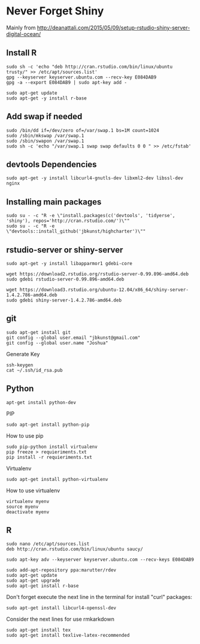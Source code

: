 # Never Forget Shiny

Mainly from http://deanattali.com/2015/05/09/setup-rstudio-shiny-server-digital-ocean/

## Install R
```
sudo sh -c 'echo "deb http://cran.rstudio.com/bin/linux/ubuntu trusty/" >> /etc/apt/sources.list'
gpg --keyserver keyserver.ubuntu.com --recv-key E084DAB9
gpg -a --export E084DAB9 | sudo apt-key add -

sudo apt-get update
sudo apt-get -y install r-base
```

## Add swap if needed
```
sudo /bin/dd if=/dev/zero of=/var/swap.1 bs=1M count=1024
sudo /sbin/mkswap /var/swap.1
sudo /sbin/swapon /var/swap.1
sudo sh -c 'echo "/var/swap.1 swap swap defaults 0 0 " >> /etc/fstab'
```

## devtools Dependencies

```
sudo apt-get -y install libcurl4-gnutls-dev libxml2-dev libssl-dev nginx
```

## Installing main packages

```
sudo su - -c "R -e \"install.packages(c('devtools', 'tidyerse', 'shiny'), repos='http://cran.rstudio.com/')\""
sudo su - -c "R -e \"devtools::install_github('jbkunst/highcharter')\""
```

## rstudio-server or shiny-server

```
sudo apt-get -y install libapparmor1 gdebi-core

wget https://download2.rstudio.org/rstudio-server-0.99.896-amd64.deb
sudo gdebi rstudio-server-0.99.896-amd64.deb

wget https://download3.rstudio.org/ubuntu-12.04/x86_64/shiny-server-1.4.2.786-amd64.deb
sudo gdebi shiny-server-1.4.2.786-amd64.deb
```

## git
```
sudo apt-get install git
git config --global user.email "jbkunst@gmail.com"
git config --global user.name "Joshua"
```
Generate Key
```
ssh-keygen
cat ~/.ssh/id_rsa.pub
```

## Python
```
apt-get install python-dev
```

PIP
```
sudo apt-get install python-pip
```

How to use pip
```
sudo pip-python install virtualenv
pip freeze > requieriments.txt
pip install -r requieriments.txt
```

Virtualenv
```
sudo apt-get install python-virtualenv
```

How to use virtualenv
```
virtualenv myenv
source myenv
deactivate myenv
```

## R
```
sudo nano /etc/apt/sources.list    
deb http://cran.rstudio.com/bin/linux/ubuntu saucy/
```

```
sudo apt-key adv --keyserver keyserver.ubuntu.com --recv-keys E084DAB9
```

```
sudo add-apt-repository ppa:marutter/rdev
sudo apt-get update
sudo apt-get upgrade
sudo apt-get install r-base
```

Don't forget execute the next line in the terminal for install "curl" packages:

```
sudo apt-get install libcurl4-openssl-dev
```

Consider the next lines for use rmkarkdown

```
sudo apt-get install tex
sudo apt-get install texlive-latex-recommended
```
